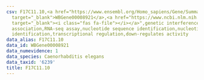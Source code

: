 ```yaml
---
csv: F17C11.10,<a href="https://www.ensembl.org/Homo_sapiens/Gene/Summary?db=core;g=WBGene00008921"
  target="_blank">WBGene00008921</a>,<a href="https://www.ncbi.nlm.nih.gov/pubmed/27496166"
  target="_blank"><i class="fas fa-file"></i></a>",genetic interference,functional
  association,RNA-seq assay,nucleotide sequence identification,nucleotide sequence
  identification,transcriptional regulation,down-regulates activity
data_alias: F17C11.10
data_id: WBGene00008921
data_numevidence: 1
data_species: Caenorhabditis elegans
data_taxid: '6239'
title: F17C11.10
---
```

